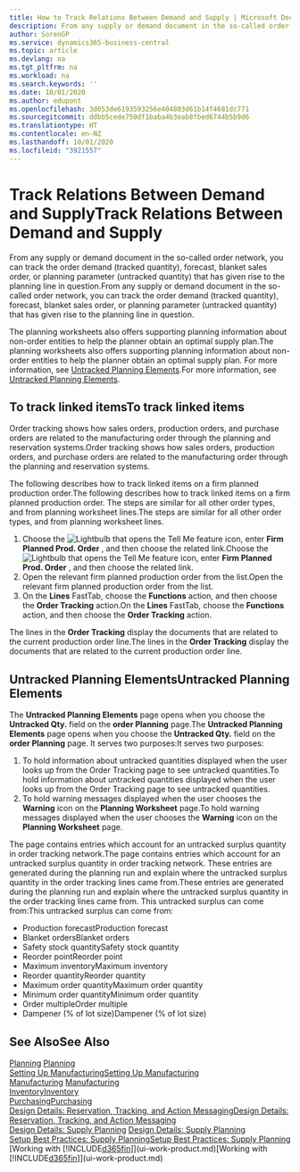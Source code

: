 ```yaml
---
title: How to Track Relations Between Demand and Supply | Microsoft Docs
description: From any supply or demand document in the so-called order network, you can track the order demand (tracked quantity), forecast, blanket sales order, or planning parameter (untracked quantity) that has given rise to the planning line in question.
author: SorenGP
ms.service: dynamics365-business-central
ms.topic: article
ms.devlang: na
ms.tgt_pltfrm: na
ms.workload: na
ms.search.keywords: ''
ms.date: 10/01/2020
ms.author: edupont
ms.openlocfilehash: 3d053de6193593256e404803d61b14f4681dc771
ms.sourcegitcommit: ddbb5cede750df1baba4b3eab8fbed6744b5b9d6
ms.translationtype: HT
ms.contentlocale: en-NZ
ms.lasthandoff: 10/01/2020
ms.locfileid: "3921557"
---
```

# <a name="track-relations-between-demand-and-supply"></a><span data-ttu-id="7a0ac-103">Track Relations Between Demand and Supply</span><span class="sxs-lookup"><span data-stu-id="7a0ac-103">Track Relations Between Demand and Supply</span></span>
<span data-ttu-id="7a0ac-104">From any supply or demand document in the so-called order network, you can track the order demand (tracked quantity), forecast, blanket sales order, or planning parameter (untracked quantity) that has given rise to the planning line in question.</span><span class="sxs-lookup"><span data-stu-id="7a0ac-104">From any supply or demand document in the so-called order network, you can track the order demand (tracked quantity), forecast, blanket sales order, or planning parameter (untracked quantity) that has given rise to the planning line in question.</span></span>

<span data-ttu-id="7a0ac-105">The planning worksheets also offers supporting planning information about non-order entities to help the planner obtain an optimal supply plan.</span><span class="sxs-lookup"><span data-stu-id="7a0ac-105">The planning worksheets also offers supporting planning information about non-order entities to help the planner obtain an optimal supply plan.</span></span> <span data-ttu-id="7a0ac-106">For more information, see [Untracked Planning Elements](production-how-track-demand-supply.md#untracked-planning-elements).</span><span class="sxs-lookup"><span data-stu-id="7a0ac-106">For more information, see [Untracked Planning Elements](production-how-track-demand-supply.md#untracked-planning-elements).</span></span>

## <a name="to-track-linked-items"></a><span data-ttu-id="7a0ac-107">To track linked items</span><span class="sxs-lookup"><span data-stu-id="7a0ac-107">To track linked items</span></span>
<span data-ttu-id="7a0ac-108">Order tracking shows how sales orders, production orders, and purchase orders are related to the manufacturing order through the planning and reservation systems.</span><span class="sxs-lookup"><span data-stu-id="7a0ac-108">Order tracking shows how sales orders, production orders, and purchase orders are related to the manufacturing order through the planning and reservation systems.</span></span>

<span data-ttu-id="7a0ac-109">The following describes how to track linked items on a firm planned production order.</span><span class="sxs-lookup"><span data-stu-id="7a0ac-109">The following describes how to track linked items on a firm planned production order.</span></span> <span data-ttu-id="7a0ac-110">The steps are similar for all other order types, and from planning worksheet lines.</span><span class="sxs-lookup"><span data-stu-id="7a0ac-110">The steps are similar for all other order types, and from planning worksheet lines.</span></span>

1. <span data-ttu-id="7a0ac-111">Choose the ![Lightbulb that opens the Tell Me feature](media/ui-search/search_small.png "Tell me what you want to do") icon, enter **Firm Planned Prod. Order** , and then choose the related link.</span><span class="sxs-lookup"><span data-stu-id="7a0ac-111">Choose the ![Lightbulb that opens the Tell Me feature](media/ui-search/search_small.png "Tell me what you want to do") icon, enter **Firm Planned Prod. Order** , and then choose the related link.</span></span>
2. <span data-ttu-id="7a0ac-112">Open the relevant firm planned production order from the list.</span><span class="sxs-lookup"><span data-stu-id="7a0ac-112">Open the relevant firm planned production order from the list.</span></span>
3. <span data-ttu-id="7a0ac-113">On the **Lines** FastTab, choose the **Functions** action, and then choose the **Order Tracking** action.</span><span class="sxs-lookup"><span data-stu-id="7a0ac-113">On the **Lines** FastTab, choose the **Functions** action, and then choose the **Order Tracking** action.</span></span>

<span data-ttu-id="7a0ac-114">The lines in the **Order Tracking** display the documents that are related to the current production order line.</span><span class="sxs-lookup"><span data-stu-id="7a0ac-114">The lines in the **Order Tracking** display the documents that are related to the current production order line.</span></span>

## <a name="untracked-planning-elements"></a><span data-ttu-id="7a0ac-115">Untracked Planning Elements</span><span class="sxs-lookup"><span data-stu-id="7a0ac-115">Untracked Planning Elements</span></span>
<span data-ttu-id="7a0ac-116">The **Untracked Planning Elements** page opens when you choose the **Untracked Qty.** field on the **order Planning** page.</span><span class="sxs-lookup"><span data-stu-id="7a0ac-116">The **Untracked Planning Elements** page opens when you choose the **Untracked Qty.** field on the **order Planning** page.</span></span> <span data-ttu-id="7a0ac-117">It serves two purposes:</span><span class="sxs-lookup"><span data-stu-id="7a0ac-117">It serves two purposes:</span></span>

1. <span data-ttu-id="7a0ac-118">To hold information about untracked quantities displayed when the user looks up from the Order Tracking page to see untracked quantities.</span><span class="sxs-lookup"><span data-stu-id="7a0ac-118">To hold information about untracked quantities displayed when the user looks up from the Order Tracking page to see untracked quantities.</span></span>
2. <span data-ttu-id="7a0ac-119">To hold warning messages displayed when the user chooses the **Warning** icon on the **Planning Worksheet** page.</span><span class="sxs-lookup"><span data-stu-id="7a0ac-119">To hold warning messages displayed when the user chooses the **Warning** icon on the **Planning Worksheet** page.</span></span>

<span data-ttu-id="7a0ac-120">The page contains entries which account for an untracked surplus quantity in order tracking network.</span><span class="sxs-lookup"><span data-stu-id="7a0ac-120">The page contains entries which account for an untracked surplus quantity in order tracking network.</span></span> <span data-ttu-id="7a0ac-121">These entries are generated during the planning run and explain where the untracked surplus quantity in the order tracking lines came from.</span><span class="sxs-lookup"><span data-stu-id="7a0ac-121">These entries are generated during the planning run and explain where the untracked surplus quantity in the order tracking lines came from.</span></span> <span data-ttu-id="7a0ac-122">This untracked surplus can come from:</span><span class="sxs-lookup"><span data-stu-id="7a0ac-122">This untracked surplus can come from:</span></span>

- <span data-ttu-id="7a0ac-123">Production forecast</span><span class="sxs-lookup"><span data-stu-id="7a0ac-123">Production forecast</span></span>
- <span data-ttu-id="7a0ac-124">Blanket orders</span><span class="sxs-lookup"><span data-stu-id="7a0ac-124">Blanket orders</span></span>
- <span data-ttu-id="7a0ac-125">Safety stock quantity</span><span class="sxs-lookup"><span data-stu-id="7a0ac-125">Safety stock quantity</span></span>
- <span data-ttu-id="7a0ac-126">Reorder point</span><span class="sxs-lookup"><span data-stu-id="7a0ac-126">Reorder point</span></span>
- <span data-ttu-id="7a0ac-127">Maximum inventory</span><span class="sxs-lookup"><span data-stu-id="7a0ac-127">Maximum inventory</span></span>
- <span data-ttu-id="7a0ac-128">Reorder quantity</span><span class="sxs-lookup"><span data-stu-id="7a0ac-128">Reorder quantity</span></span>
- <span data-ttu-id="7a0ac-129">Maximum order quantity</span><span class="sxs-lookup"><span data-stu-id="7a0ac-129">Maximum order quantity</span></span>
- <span data-ttu-id="7a0ac-130">Minimum order quantity</span><span class="sxs-lookup"><span data-stu-id="7a0ac-130">Minimum order quantity</span></span>
- <span data-ttu-id="7a0ac-131">Order multiple</span><span class="sxs-lookup"><span data-stu-id="7a0ac-131">Order multiple</span></span>
- <span data-ttu-id="7a0ac-132">Dampener (% of lot size)</span><span class="sxs-lookup"><span data-stu-id="7a0ac-132">Dampener (% of lot size)</span></span>

## <a name="see-also"></a><span data-ttu-id="7a0ac-133">See Also</span><span class="sxs-lookup"><span data-stu-id="7a0ac-133">See Also</span></span>  
<span data-ttu-id="7a0ac-134">[Planning](production-planning.md) </span><span class="sxs-lookup"><span data-stu-id="7a0ac-134">[Planning](production-planning.md) </span></span>  
[<span data-ttu-id="7a0ac-135">Setting Up Manufacturing</span><span class="sxs-lookup"><span data-stu-id="7a0ac-135">Setting Up Manufacturing</span></span>](production-configure-production-processes.md)  
<span data-ttu-id="7a0ac-136">[Manufacturing](production-manage-manufacturing.md)  </span><span class="sxs-lookup"><span data-stu-id="7a0ac-136">[Manufacturing](production-manage-manufacturing.md)  </span></span>  
[<span data-ttu-id="7a0ac-137">Inventory</span><span class="sxs-lookup"><span data-stu-id="7a0ac-137">Inventory</span></span>](inventory-manage-inventory.md)  
[<span data-ttu-id="7a0ac-138">Purchasing</span><span class="sxs-lookup"><span data-stu-id="7a0ac-138">Purchasing</span></span>](purchasing-manage-purchasing.md)  
[<span data-ttu-id="7a0ac-139">Design Details: Reservation, Tracking, and Action Messaging</span><span class="sxs-lookup"><span data-stu-id="7a0ac-139">Design Details: Reservation, Tracking, and Action Messaging</span></span>](design-details-reservation-order-tracking-and-action-messaging.md)  
<span data-ttu-id="7a0ac-140">[Design Details: Supply Planning](design-details-supply-planning.md) </span><span class="sxs-lookup"><span data-stu-id="7a0ac-140">[Design Details: Supply Planning](design-details-supply-planning.md) </span></span>  
[<span data-ttu-id="7a0ac-141">Setup Best Practices: Supply Planning</span><span class="sxs-lookup"><span data-stu-id="7a0ac-141">Setup Best Practices: Supply Planning</span></span>](setup-best-practices-supply-planning.md)  
<span data-ttu-id="7a0ac-142">[Working with [!INCLUDE[d365fin](includes/d365fin_md.md)]](ui-work-product.md)</span><span class="sxs-lookup"><span data-stu-id="7a0ac-142">[Working with [!INCLUDE[d365fin](includes/d365fin_md.md)]](ui-work-product.md)</span></span>
